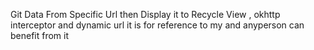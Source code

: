 Git Data From Specific Url then Display it to Recycle View , okhttp interceptor and dynamic url  it is for reference to my and anyperson can benefit from it 
